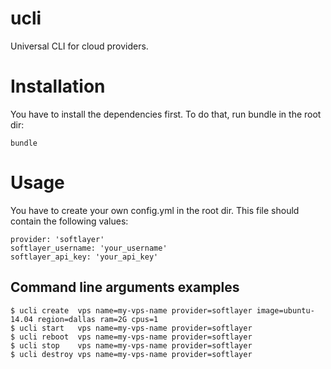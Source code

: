 # ucli

Universal CLI for cloud providers.

# Installation

You have to install the dependencies first. To do that, run bundle in the root dir:

    bundle

# Usage

You have to create your own config.yml in the root dir.
This file should contain the following values:

    provider: 'softlayer'
    softlayer_username: 'your_username'
    softlayer_api_key: 'your_api_key'

## Command line arguments examples

    $ ucli create  vps name=my-vps-name provider=softlayer image=ubuntu-14.04 region=dallas ram=2G cpus=1
    $ ucli start   vps name=my-vps-name provider=softlayer
    $ ucli reboot  vps name=my-vps-name provider=softlayer
    $ ucli stop    vps name=my-vps-name provider=softlayer
    $ ucli destroy vps name=my-vps-name provider=softlayer
